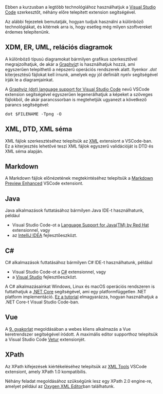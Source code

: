 Ebben a kurzusban a legtöbb technológiához használhatjuk a <a href="https://code.visualstudio.com" target="_blank">Visual Studio Code</a> szerkesztőt, néhány előre telepített extension segítségével.

Az alábbi fejezetek bemutatják, hogyan tudjuk használni a különböző technológiákat, és kitérnek arra is, hogy esetleg még milyen szoftvereket érdemes telepítenünk.

## XDM, ER, UML, relációs diagramok

A különböző típusú diagramokat bármilyen grafikus szerkesztővel megrajzolhatjuk, de akár a <a href="https://graphviz.org" target="_blank">Graphviz</a>t is használhatjuk hozzá, ami egyszerűen telepíthető a népszerű operációs rendszerek alatt. Ilyenkor *.dot* kiterjesztésű fájlokat kell írnunk, amelyek egy jól definiált nyelv segítségével írják le a diagramjainkat.

A <a href="https://marketplace.visualstudio.com/items?itemName=joaompinto.vscode-graphviz" target="_blank">Graphviz (dot) language support for Visual Studio Code</a> nevű VSCode extension segítségével egyszerűen legenerálhatjuk a képeket a szöveges fájlokból, de akár parancssorban is megtehetjük ugyanezt a következő parancs segítségével:

<pre class="prettyprint">dot $FILENAME -Tpng -O</pre>

## XML, DTD, XML séma

XML fájlok szerkesztéséhez telepítsük az <a href="https://marketplace.visualstudio.com/items?itemName=redhat.vscode-xml" target="_blank">XML</a> extensiont a VSCode-ban. Ez a kiterjesztés lehetővé teszi XML fájlok egyszerű validációját is DTD és XML séma alapján.

## Markdown

A Markdown fájlok előnézetének megtekintéséhez telepítsük a <a href="https://marketplace.visualstudio.com/items?itemName=shd101wyy.markdown-preview-enhanced" target="_blank">Markdown Preview Enhanced</a> VSCode extensiont.

## Java

Java alkalmazások futtatásához bármilyen Java IDE-t használhatunk, például

* Visual Studio Code-ot a <a href="https://marketplace.visualstudio.com/items?itemName=redhat.java" target="_blank">Language Support for Java(TM) by Red Hat</a> extensionnel, vagy
* az <a href="https://www.jetbrains.com/idea" target="_blank">IntelliJ IDEA</a> fejlesztőeszközt.

## C#

C# alkalmazások futtatásához bármilyen C# IDE-t használhatunk, például

* Visual Studio Code-ot a <a href="https://marketplace.visualstudio.com/items?itemName=ms-dotnettools.csharp" target="_blank">C#</a> extensionnel, vagy
* a <a href="https://visualstudio.microsoft.com" target="_blank">Visual Studio</a> fejlesztőeszközt.

A C# alkalmazásainkat Windows, Linux és macOS operációs rendszeren is futtathatjuk a <a href="https://dotnet.microsoft.com/download" target="_blank">.NET Core</a> segítségével, ami egy platformfüggetlen .NET platform implementáció. <a href="https://code.visualstudio.com/docs/languages/dotnet" target="_blank">Ez a tutorial</a> elmagyarázza, hogyan használhatjuk a .NET Core-t Visual Studio Code-ban.

## Vue

A <a href="/courses/xml/labs/9" target="_blank">9. gyakorlat</a> megoldásában a webes kliens alkalmazás a Vue keretrendszer segítségével íródott. A maximális editor supporthoz telepítsük a Visual Studio Code <a href="https://marketplace.visualstudio.com/items?itemName=octref.vetur" target="_blank">Vetur</a> extensionjét.

## XPath

Az XPath kifejezések kiértékeléséhez telepítsük az <a href="https://marketplace.visualstudio.com/items?itemName=DotJoshJohnson.xml" target="_blank">XML Tools</a> VSCode extensiont, amely XPath 1.0 kompatibilis.

Néhány feladat megoldásához szükségünk lesz egy XPath 2.0 engine-re, amelyet például az <a href="https://www.oxygenxml.com" target="_blank">Oxygen XML Editor</a>ban találhatunk.
